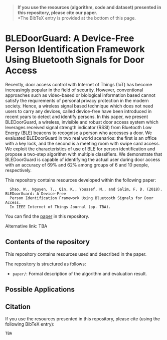 > **If you use the resources (algorithm, code and dataset) presented in this repository, please cite our paper.**  
*The BibTeX entry is provided at the bottom of this page. 

# BLEDoorGuard: A Device-Free Person Identification Framework Using Bluetooth Signals for Door Access
Recently, door access control with Internet of Things (IoT) has become increasingly popular in the field of security. However, conventional approaches such as video-based or biological information based cannot satisfy the requirements of personal privacy protection in the modern society. Hence, a wireless signal based technique which does not need users to carry any devices, called device-free have been introduced in recent years to detect and identify persons. In this paper, we present BLEDoorGuard, a wireless, invisible and robust door access system which leverages received signal strength indicator (RSSI) from Bluetooth Low Energy (BLE) beacons to recognise a person who accesses a door. We evaluated BLEDoorGuard in two real world scenarios: the first is an office with a key lock, and the second is a meeting room with swipe card access. We exploit the characteristics of use of BLE for person identification and propose a two-step algorithm with multiple classifiers. We demonstrate that BLEDoorGuard is capable of identifying the actual user during door access with
an accuracy of 69% and 62% among groups of 6 and 10 people, respectively.

This repository contains resources developed within the following paper:

	  Shao, W., Nguyen, T., Qin, K., Youssef, M., and Salim, F. D. (2018). BLEDoorGuard: A Device-Free 
	  Person Identification Framework Using Bluetooth Signals for Door Access. 
	  In IEEE Internet of Things Journal (pp. TBA). 

You can find the [paper](the-link) in this repository. 

Alternative link: TBA

## Contents of the repository
This repository contains resources used and described in the paper.

The repository is structured as follows:

- `paper/`: Formal description of the algorithm and evaluation result. 

## Possible Applications

## Citation
If you use the resources presented in this repository, please cite (using the following BibTeX entry):
```
TBA
```
